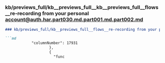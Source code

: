 ### kb/previews_full/kb__previews_full__kb__previews_full__flows__re-recording from your personal account@auth.har.part030.md.part001.md.part002.md

```md
### kb/previews_full/kb__previews_full__flows__re-recording from your personal account@auth.har.part030.md.part001.md (part 002)

```md
            "columnNumber": 17931
                    },
                    {
                      "func
```

```

```
